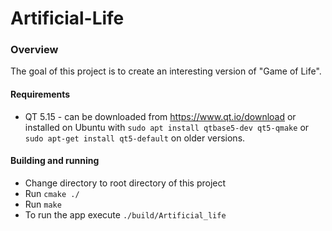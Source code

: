 # Artificial-Life

### Overview
The goal of this project is to create an interesting version of "Game of Life".

#### Requirements
* QT 5.15 - can be downloaded from https://www.qt.io/download or installed on Ubuntu with `sudo apt install qtbase5-dev qt5-qmake` or `sudo apt-get install qt5-default` on older versions.

#### Building and running
* Change directory to root directory of this project
* Run `cmake ./`
* Run `make`
* To run the app execute `./build/Artificial_life`
